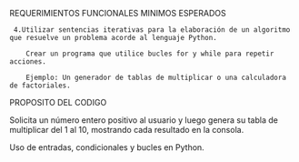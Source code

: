 REQUERIMIENTOS FUNCIONALES MINIMOS ESPERADOS

     4.Utilizar sentencias iterativas para la elaboración de un algoritmo que resuelve un problema acorde al lenguaje Python.

        Crear un programa que utilice bucles for y while para repetir acciones.

        Ejemplo: Un generador de tablas de multiplicar o una calculadora de factoriales.

PROPOSITO DEL CODIGO

   Solicita un número entero positivo al usuario y luego genera su tabla de multiplicar del 1 al 10, mostrando cada resultado en la consola.

   Uso de entradas, condicionales y bucles en Python.
